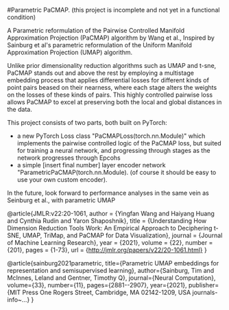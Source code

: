 #Parametric PaCMAP. (this project is incomplete and not yet in a functional condition)

A Parametric reformulation of the Pairwise Controlled Manifold Approximation Projection (PaCMAP) algorithm by Wang et al., Inspired by Sainburg et al's parametric reformulation of the Uniform Manifold Approximation Projection (UMAP) algorithm.

Unlike prior dimensionality reduction algorithms such as UMAP and t-sne, PaCMAP stands out and above the rest by employing a multistage embedding process that applies differential losses for different kinds of point pairs beased on their nearness, where each stage alters the weights on the losses of these kinds of pairs. This highly controlled pairwise loss allows PaCMAP to excel at preserving both the local and global distances in the data.

This project consists of two parts, both built on PyTorch:
  * a new PyTorch Loss class "PaCMAPLoss(torch.nn.Module)" which implements the pairwise controlled logic of the PaCMAP loss, but suited for training a neural network, and progressing through stages as the network progresses through Epcohs
  * a simple [insert final number] layer encoder network "ParametricPaCMAP(torch.nn.Module). (of course it should be easy to use your own custom encoder).

In the future, look forward to performance analyses in the same vein as Seinburg et al., with parametric UMAP


@article{JMLR:v22:20-1061,
  author  = {Yingfan Wang and Haiyang Huang and Cynthia Rudin and Yaron Shaposhnik},
  title   = {Understanding How Dimension Reduction Tools Work: An Empirical Approach to Deciphering t-SNE, UMAP, TriMap, and PaCMAP for Data Visualization},
  journal = {Journal of Machine Learning Research},
  year    = {2021},
  volume  = {22},
  number  = {201},
  pages   = {1-73},
  url     = {http://jmlr.org/papers/v22/20-1061.html}
}

@article{sainburg2021parametric,
  title={Parametric UMAP embeddings for representation and semisupervised learning},
  author={Sainburg, Tim and McInnes, Leland and Gentner, Timothy Q},
  journal={Neural Computation},
  volume={33},
  number={11},
  pages={2881--2907},
  year={2021},
  publisher={MIT Press One Rogers Street, Cambridge, MA 02142-1209, USA journals-info~…}
}
